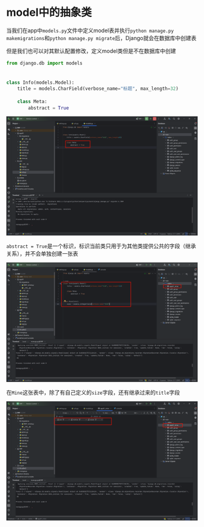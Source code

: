 # model中的抽象类

当我们在app中`models.py`文件中定义model表并执行`python manage.py makemigrations`和`python manage.py migrate`后，Django就会在数据库中创建表

但是我们也可以对其默认配置修改，定义model类但是不在数据库中创建

```python
from django.db import models


class Info(models.Model):
    title = models.CharField(verbose_name="标题", max_length=32)

    class Meta:
        abstract = True
```

![image-20240519121201584](assets\image-20240519121201584.png)

`abstract = True`是一个标识，标识当前类只用于为其他类提供公共的字段（继承关系），并不会单独创建一张表

![image-20240519122021319](assets\image-20240519122021319.png)

在`Mine`这张表中，除了有自己定义的`size`字段，还有继承过来的`title`字段

![image-20240519122120702](assets\image-20240519122120702.png)
